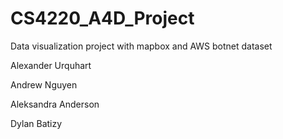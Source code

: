 # CS4220_A4D_Project
Data visualization project with mapbox and AWS botnet dataset

Alexander Urquhart

Andrew Nguyen

Aleksandra Anderson

Dylan Batizy

